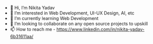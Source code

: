 - 👋 Hi, I’m Nikita Yadav
- 👀 I’m interested in Web Development, UI-UX Design, AI, etc
- 🌱 I’m currently learning Web Development
- 💞️ I’m looking to collaborate on any open source projects to upskill
- 📫 How to reach me - https://www.linkedin.com/in/nikita-yadav-6b31611aa/

<!---
NikitaYadav15/NikitaYadav15 is a ✨ special ✨ repository because its `README.md` (this file) appears on your GitHub profile.
You can click the Preview link to take a look at your changes. - 
--->
